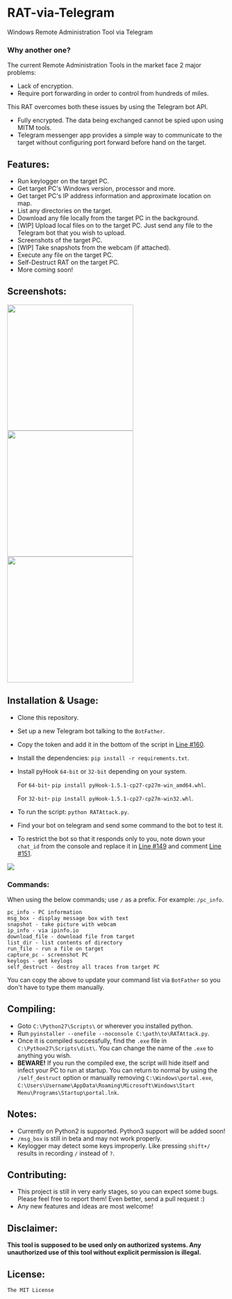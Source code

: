 # RAT-via-Telegram

Windows Remote Administration Tool via Telegram

### Why another one?

The current Remote Administration Tools in the market face 2 major problems:

- Lack of encryption.
- Require port forwarding in order to control from hundreds of miles.

This RAT overcomes both these issues by using the Telegram bot API.

- Fully encrypted. The data being exchanged cannot be spied upon using MITM tools.
- Telegram messenger app provides a simple way to communicate to the target without configuring port forward before hand on the target.

## Features:

- Run keylogger on the target PC.
- Get target PC's Windows version, processor and more.
- Get target PC's IP address information and approximate location on map.
- List any directories on the target.
- Download any file locally from the target PC in the background.
- [WIP] Upload local files on to the target PC. Just send any file to the Telegram bot that you wish to upload.
- Screenshots of the target PC.
- [WIP] Take snapshots from the webcam (if attached).
- Execute any file on the target PC.
- Self-Destruct RAT on the target PC.
- More coming soon!

## Screenshots:

<img src="http://i.imgur.com/surSaEm.png" width="290"><img src="http://i.imgur.com/4pL4RJM.png" width="290"><img src="http://i.imgur.com/b77UVxL.png" width="290">

## Installation & Usage:

- Clone this repository.
- Set up a new Telegram bot talking to the `BotFather`.
- Copy the token and add it in the bottom of the script in [Line #160](RATAttack.py#L160).
- Install the dependencies: `pip install -r requirements.txt`.
- Install pyHook `64-bit` or `32-bit` depending on your system.

  For `64-bit`- `pip install pyHook-1.5.1-cp27-cp27m-win_amd64.whl`.
  
  For `32-bit`- `pip install pyHook-1.5.1-cp27-cp27m-win32.whl`.
- To run the script: `python RATAttack.py`.
- Find your bot on telegram and send some command to the bot to test it.
- To restrict the bot so that it responds only to you, note down your `chat_id` from the console and replace it in [Line #149](RATAttack.py#L149) and comment [Line #151](RATAttack.py#L151).
<img src="http://i.imgur.com/XKARtrp.png">

### Commands:

When using the below commands; use `/` as a prefix. For example: `/pc_info`.

```
pc_info - PC information
msg_box - display message box with text
snapshot - take picture with webcam
ip_info - via ipinfo.io
download_file - download file from target
list_dir - list contents of directory
run_file - run a file on target
capture_pc - screenshot PC
keylogs - get keylogs
self_destruct - destroy all traces from target PC
```

You can copy the above to update your command list via `BotFather` so you don't have to type them manually.

## Compiling:

- Goto `C:\Python27\Scripts\` or wherever you installed python.
- Run `pyinstaller --onefile --noconsole C:\path\to\RATAttack.py`.
- Once it is compiled successfully, find the `.exe` file in `C:\Python27\Scripts\dist\`. You can change the name of the `.exe` to anything you wish.
- **BEWARE!** If you run the compiled exe, the script will hide itself and infect your PC to run at startup. You can return to normal by using the `/self_destruct` option or manually removing `C:\Windows\portal.exe`, `C:\Users\Username\AppData\Roaming\Microsoft\Windows\Start Menu\Programs\Startup\portal.lnk`.

## Notes:

- Currently on Python2 is supported. Python3 support will be added soon!
- `/msg_box` is still in beta and may not work properly.
- Keylogger may detect some keys improperly. Like pressing `shift+/` results in recording `/` instead of `?`.

## Contributing:

- This project is still in very early stages, so you can expect some bugs. Please feel free to report them! Even better, send a pull request :)
- Any new features and ideas are most welcome!

## Disclaimer:

**This tool is supposed to be used only on authorized systems. Any unauthorized use of this tool without explicit permission is illegal.**

## License:

`The MIT License`
